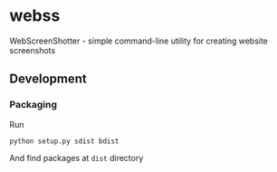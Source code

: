 # webss
WebScreenShotter - simple command-line utility for creating website screenshots
## Development
### Packaging
Run
```
python setup.py sdist bdist
```
And find packages at `dist` directory
